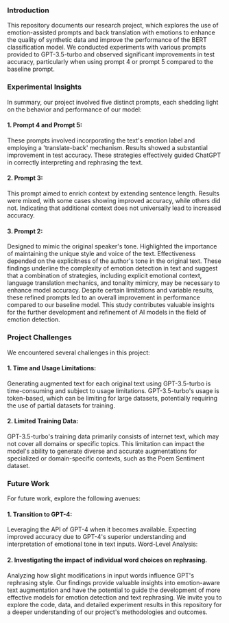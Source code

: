 ### Introduction
This repository documents our research project, which explores the use of emotion-assisted prompts and back translation with emotions to enhance the quality of synthetic data and improve the performance of the BERT classification model. We conducted experiments with various prompts provided to GPT-3.5-turbo and observed significant improvements in test accuracy, particularly when using prompt 4 or prompt 5 compared to the baseline prompt.

### Experimental Insights
In summary, our project involved five distinct prompts, each shedding light on the behavior and performance of our model:

#### 1. Prompt 4 and Prompt 5:
These prompts involved incorporating the text's emotion label and employing a 'translate-back' mechanism.
Results showed a substantial improvement in test accuracy.
These strategies effectively guided ChatGPT in correctly interpreting and rephrasing the text.

#### 2. Prompt 3:
This prompt aimed to enrich context by extending sentence length.
Results were mixed, with some cases showing improved accuracy, while others did not.
Indicating that additional context does not universally lead to increased accuracy.

#### 3. Prompt 2:
Designed to mimic the original speaker's tone.
Highlighted the importance of maintaining the unique style and voice of the text.
Effectiveness depended on the explicitness of the author's tone in the original text.
These findings underline the complexity of emotion detection in text and suggest that a combination of strategies, including explicit emotional context, language translation mechanics, and tonality mimicry, may be necessary to enhance model accuracy. Despite certain limitations and variable results, these refined prompts led to an overall improvement in performance compared to our baseline model. This study contributes valuable insights for the further development and refinement of AI models in the field of emotion detection.

### Project Challenges
We encountered several challenges in this project:

#### 1. Time and Usage Limitations:
Generating augmented text for each original text using GPT-3.5-turbo is time-consuming and subject to usage limitations.
GPT-3.5-turbo's usage is token-based, which can be limiting for large datasets, potentially requiring the use of partial datasets for training.

#### 2. Limited Training Data:
GPT-3.5-turbo's training data primarily consists of internet text, which may not cover all domains or specific topics.
This limitation can impact the model's ability to generate diverse and accurate augmentations for specialized or domain-specific contexts, such as the Poem Sentiment dataset.

### Future Work
For future work, explore the following avenues:

#### 1. Transition to GPT-4:
Leveraging the API of GPT-4 when it becomes available.
Expecting improved accuracy due to GPT-4's superior understanding and interpretation of emotional tone in text inputs.
Word-Level Analysis:

#### 2. Investigating the impact of individual word choices on rephrasing.
Analyzing how slight modifications in input words influence GPT's rephrasing style.
Our findings provide valuable insights into emotion-aware text augmentation and have the potential to guide the development of more effective models for emotion detection and text rephrasing.
We invite you to explore the code, data, and detailed experiment results in this repository for a deeper understanding of our project's methodologies and outcomes.
